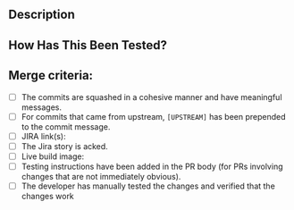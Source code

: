 <!--- Provide a general summary of your changes in the Title above -->

## Description
<!--- Describe your changes in detail -->

## How Has This Been Tested?
<!--- Please describe in detail how you tested your changes. -->
<!--- Include details of your testing environment, and the tests you ran to -->
<!--- see how your change affects other areas of the code, etc. -->

## Merge criteria:
<!--- This PR will be merged by any repository approver when it meets all the points in the checklist -->
<!--- Go over all the following points, and put an `x` in all the boxes that apply. -->

- [ ] The commits are squashed in a cohesive manner and have meaningful messages.
- [ ] For commits that came from upstream, `[UPSTREAM]` has been prepended to the commit message.
- [ ] JIRA link(s):
- [ ] The Jira story is acked.
- [ ] Live build image: 
- [ ] Testing instructions have been added in the PR body (for PRs involving changes that are not immediately obvious).
- [ ] The developer has manually tested the changes and verified that the changes work
